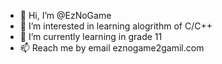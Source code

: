 - 👋 Hi, I’m @EzNoGame
- 👀 I’m interested in learning alogrithm of C/C++
- 🌱 I’m currently learning in grade 11
- 📫 Reach me by email eznogame2gamil.com

<!---
EzNoGame/EzNoGame is a ✨ special ✨ repository because its `README.md` (this file) appears on your GitHub profile.
You can click the Preview link to take a look at your changes.
--->
